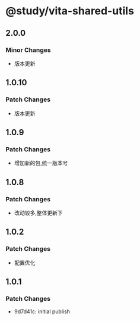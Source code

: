 # @study/vita-shared-utils

## 2.0.0

### Minor Changes

- 版本更新

## 1.0.10

### Patch Changes

- 版本更新

## 1.0.9

### Patch Changes

- 增加新的包,统一版本号

## 1.0.8

### Patch Changes

- 改动较多,整体更新下

## 1.0.2

### Patch Changes

- 配置优化

## 1.0.1

### Patch Changes

- 9d7d41c: initial publish
